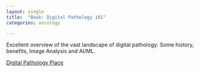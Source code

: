 ```yaml
---
layout: single
title:  "Book: Digital Pathology 101"
categories: oncology

---
```

Excellent overview of the vast landscape of digital pathology: Some history, benefits, Image Analysis and AI/ML. 

[Digital Pathology Place](https://www.aleksandrazuraw.com/digital-pathology-101-e-book-download)